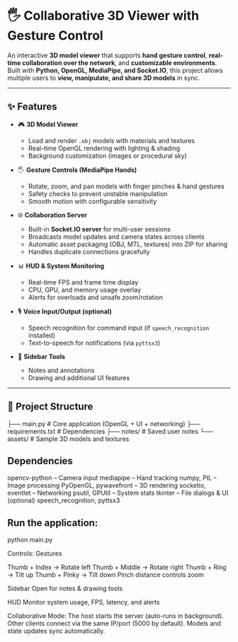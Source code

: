 # 🖐️ Collaborative 3D Viewer with Gesture Control

An interactive **3D model viewer** that supports **hand gesture control**, **real-time collaboration over the network**, and **customizable environments**.  
Built with **Python, OpenGL, MediaPipe, and Socket.IO**, this project allows multiple users to **view, manipulate, and share 3D models** in sync.

---

## ✨ Features

- 🎮 **3D Model Viewer**
  - Load and render `.obj` models with materials and textures
  - Real-time OpenGL rendering with lighting & shading
  - Background customization (images or procedural sky)

- 🖐️ **Gesture Controls (MediaPipe Hands)**
  - Rotate, zoom, and pan models with finger pinches & hand gestures
  - Safety checks to prevent unstable manipulation
  - Smooth motion with configurable sensitivity

- 🌐 **Collaboration Server**
  - Built-in **Socket.IO server** for multi-user sessions
  - Broadcasts model updates and camera states across clients
  - Automatic asset packaging (OBJ, MTL, textures) into ZIP for sharing
  - Handles duplicate connections gracefully

- 📊 **HUD & System Monitoring**
  - Real-time FPS and frame time display
  - CPU, GPU, and memory usage overlay
  - Alerts for overloads and unsafe zoom/rotation

- 🎙️ **Voice Input/Output (optional)**
  - Speech recognition for command input (if `speech_recognition` installed)
  - Text-to-speech for notifications (via `pyttsx3`)

- 📝 **Sidebar Tools**
  - Notes and annotations
  - Drawing and additional UI features

---

## 📂 Project Structure

├── main.py # Core application (OpenGL + UI + networking)
├── requirements.txt # Dependencies
├── notes/ # Saved user notes
└── assets/ # Sample 3D models and textures

## Dependencies

opencv-python – Camera input
mediapipe – Hand tracking
numpy, PIL – Image processing
PyOpenGL, pywavefront – 3D rendering
socketio, eventlet – Networking
psutil, GPUtil – System stats
tkinter – File dialogs & UI
(optional) speech_recognition, pyttsx3

## Run the application:
python main.py

Controls:
Gestures

Thumb + Index → Rotate left
Thumb + Middle → Rotate right
Thumb + Ring → Tilt up
Thumb + Pinky → Tilt down
Pinch distance controls zoom

Sidebar
Open for notes & drawing tools

HUD
Monitor system usage, FPS, latency, and alerts

Collaborative Mode:
The host starts the server (auto-runs in background).
Other clients connect via the same IP/port (5000 by default).
Models and state updates sync automatically.

